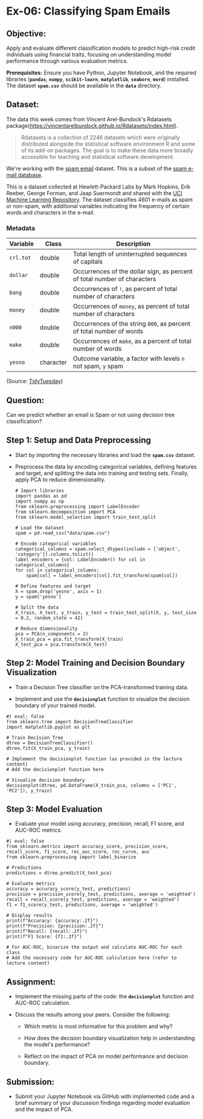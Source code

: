 # Ex-06: Classifying Spam Emails

## Objective:

Apply and evaluate different classification models to predict high-risk credit individuals using financial traits, focusing on understanding model performance through various evaluation metrics.

**Prerequisites:** Ensure you have Python, Jupyter Notebook, and the required libraries (**`pandas`**, **`numpy`**, **`scikit-learn`**, **`matplotlib`**, **`seaborn`**, **`mord`**) installed. The dataset **`spam.csv`** should be available in the **`data`** directory.

## Dataset:

The data this week comes from Vincent Arel-Bundock's Rdatasets package(<https://vincentarelbundock.github.io/Rdatasets/index.html>).

> Rdatasets is a collection of 2246 datasets which were originally distributed alongside the statistical software environment R and some of its add-on packages. The goal is to make these data more broadly accessible for teaching and statistical software development.

We're working with the [spam email](https://vincentarelbundock.github.io/Rdatasets/doc/DAAG/spam7.html) dataset. This is a subset of the [spam e-mail database](https://search.r-project.org/CRAN/refmans/kernlab/html/spam.html).

This is a dataset collected at Hewlett-Packard Labs by Mark Hopkins, Erik Reeber, George Forman, and Jaap Suermondt and shared with the [UCI Machine Learning Repository](https://archive.ics.uci.edu/dataset/94/spambase). The dataset classifies 4601 e-mails as spam or non-spam, with additional variables indicating the frequency of certain words and characters in the e-mail.

### Metadata

| Variable  | Class     | Description                                                              |
|-----------|-----------|--------------------------------------------------------------------------|
| `crl.tot` | double    | Total length of uninterrupted sequences of capitals                      |
| `dollar`  | double    | Occurrences of the dollar sign, as percent of total number of characters |
| `bang`    | double    | Occurrences of `!`, as percent of total number of characters             |
| `money`   | double    | Occurrences of `money`, as percent of total number of characters         |
| `n000`    | double    | Occurrences of the string `000`, as percent of total number of words     |
| `make`    | double    | Occurrences of `make`, as a percent of total number of words             |
| `yesno`   | character | Outcome variable, a factor with levels `n` not spam, `y` spam            |

(Source: [TidyTuesday](https://github.com/rfordatascience/tidytuesday/blob/master/data/2023/2023-08-15/readme.md))

## Question:

Can we predict whether an email is Spam or not using decision tree classification?

## **Step 1: Setup and Data Preprocessing**

-   Start by importing the necessary libraries and load the **`spam.csv`** dataset.

-   Preprocess the data by encoding categorical variables, defining features and target, and splitting the data into training and testing sets. Finally, apply PCA to reduce dimensionality.

    ```{python}
    # Import libraries
    import pandas as pd
    import numpy as np
    from sklearn.preprocessing import LabelEncoder
    from sklearn.decomposition import PCA
    from sklearn.model_selection import train_test_split

    # Load the dataset
    spam = pd.read_csv("data/spam.csv")

    # Encode categorical variables
    categorical_columns = spam.select_dtypes(include = ['object', 'category']).columns.tolist()
    label_encoders = {col: LabelEncoder() for col in categorical_columns}
    for col in categorical_columns:
        spam[col] = label_encoders[col].fit_transform(spam[col])

    # Define features and target
    X = spam.drop('yesno', axis = 1)
    y = spam['yesno']

    # Split the data
    X_train, X_test, y_train, y_test = train_test_split(X, y, test_size = 0.2, random_state = 42)

    # Reduce dimensionality
    pca = PCA(n_components = 2)
    X_train_pca = pca.fit_transform(X_train)
    X_test_pca = pca.transform(X_test)
    ```

## **Step 2: Model Training and Decision Boundary Visualization**

-   Train a Decision Tree classifier on the PCA-transformed training data.

-   Implement and use the **`decisionplot`** function to visualize the decision boundary of your trained model.

```{python}
#| eval: false
from sklearn.tree import DecisionTreeClassifier
import matplotlib.pyplot as plt

# Train Decision Tree
dtree = DecisionTreeClassifier()
dtree.fit(X_train_pca, y_train)

# Implement the decisionplot function (as provided in the lecture content)
# Add the decisionplot function here

# Visualize decision boundary
decisionplot(dtree, pd.DataFrame(X_train_pca, columns = ['PC1', 'PC2']), y_train)

```

## **Step 3: Model Evaluation**

-   Evaluate your model using accuracy, precision, recall, F1 score, and AUC-ROC metrics.

```{python}
#| eval: false
from sklearn.metrics import accuracy_score, precision_score, recall_score, f1_score, roc_auc_score, roc_curve, auc
from sklearn.preprocessing import label_binarize

# Predictions
predictions = dtree.predict(X_test_pca)

# Evaluate metrics
accuracy = accuracy_score(y_test, predictions)
precision = precision_score(y_test, predictions, average = 'weighted')
recall = recall_score(y_test, predictions, average = 'weighted')
f1 = f1_score(y_test, predictions, average = 'weighted')

# Display results
print(f"Accuracy: {accuracy:.2f}")
print(f"Precision: {precision:.2f}")
print(f"Recall: {recall:.2f}")
print(f"F1 Score: {f1:.2f}")

# For AUC-ROC, binarize the output and calculate AUC-ROC for each class
# Add the necessary code for AUC-ROC calculation here (refer to lecture content)
```

## **Assignment:**

-   Implement the missing parts of the code: the **`decisionplot`** function and AUC-ROC calculation.

-   Discuss the results among your peers. Consider the following:

    -   Which metric is most informative for this problem and why?

    -   How does the decision boundary visualization help in understanding the model's performance?

    -   Reflect on the impact of PCA on model performance and decision boundary.

## **Submission:**

-   Submit your Jupyter Notebook via GitHub with implemented code and a brief summary of your discussion findings regarding model evaluation and the impact of PCA.
